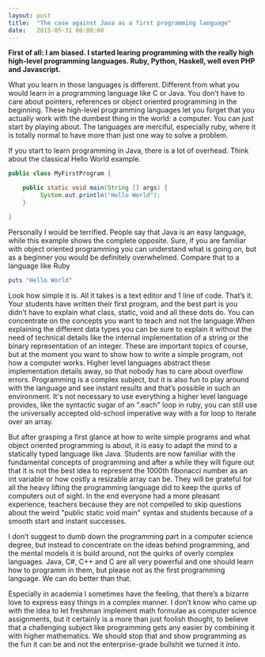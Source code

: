 ```yaml
---
layout: post
title:  "The case against Java as a first programming language"
date:   2015-05-31 00:00:00
---
```


**First of all: I am biased. I started learing programming with the really high high-level programming languages. Ruby, Python, Haskell, well even PHP and Javascript.**

What you learn in those languages is different. Different from what you would learn in a programming language like C or Java. You don’t have to care about pointers, references or object oriented programming in the beginning. These high-level programming languages let you forget that you actually work with the dumbest thing in the world: a computer. You can just start by playing about. The languages are merciful, especially ruby, where it is totally normal to have more than just one way to solve a problem.

<!--~~Some python folks are now on a rant because there’s only one way to do it right, but guess what there’s always more than one way to solve a problem. Deal with it.~~-->

If you start to learn programming in Java, there is a lot of overhead. Think about the classical Hello World example.

```java
public class MyFirstProgram {

    public static void main(String [] args) {
         System.out.println("Hello World");
    }

}
```

Personally I would be terrified. People say that Java is an easy language, while this example shows the complete opposite. Sure, if you are familiar with object oriented programming you can understand what is going on, but as a beginner you would be definitely overwhelmed. Compare that to a language like Ruby

```ruby
puts "Hello World"
```

Look how simple it is. All it takes is a text editor and 1 line of code. That’s it. Your students have written their first program, and the best part is you didn’t have to explain what class, static, void and all these dots do. You can concentrate on the concepts you want to teach and not the language.When explaining the different data types you can be sure to explain it without the need of technical details like the internal implementation of a string or the binary representation of an integer. These are important topics of course, but at the moment you want to show how to write a simple program, not how a computer works. Higher level languages abstract these implementation details away, so that nobody has to care about overflow errors. Programming is a complex subject, but it is also fun to play around with the language and see instant results and that’s possible in such an environment. It's not necessary to use everything a higher level language provides, like the syntactic sugar of an ".each" loop in ruby, you can still use the universally accepted old-school imperative way with a for loop to iterate over an array.

But after grasping a first glance at how to write simple programs and what  object oriented programming is about, it is easy to adapt the mind to a statically typed language like Java. Students are now familiar with the fundamental concepts of programming and after a while they will figure out that it is not the best idea to represent the 1000th fibonacci number as an int variable or how costly a resizable array can be. They will be grateful for all the heavy lifting the programming language did to keep the quirks of computers out of sight. In the end everyone had a more pleasant experience, teachers because they are not compelled to skip questions about the weird "public static void main" syntax and students because of a smooth start and instant successes.

I don’t suggest to dumb down the programming part in a computer science degree, but instead to concentrate on the ideas behind programming, and the mental models it is build around, not the quirks of overly complex languages. Java, C#, C++ and C are all very powerful and one should learn how to programm in them, but please not as the first programming language. We can do better than that.

Especially in academia I sometimes have the feeling, that there’s a bizarre love to express easy things in a complex manner. I don’t know who came up with the idea to let freshman implement math formulae as computer science assignments, but it certainly is a more than just foolish thought, to believe that a challenging subject like programming gets any easier by combining it with higher mathematics. We should stop that and show programming as the fun it can be and not the enterprise-grade bullshit we turned it into.
